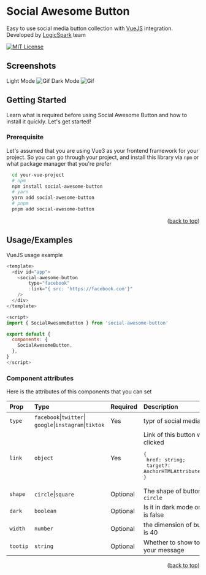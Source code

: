 <a id="readme-top"></a>

# Social Awesome Button

Easy to use social media button collection with [VueJS](https://vuejs.org/) integration. Developed by [LogicSpark](https://logicspark.com) team

[![MIT License](https://img.shields.io/badge/License-MIT-green.svg)](https://choosealicense.com/licenses/mit/)

## Screenshots

Light Mode
![Gif](https://github.com/logicspark/social-awesome-button/blob/main/public/light-social-awesome-button.gif)
Dark Mode
![Gif](https://github.com/logicspark/social-awesome-button/blob/main/public/dark-social-awesome-button.gif)

## Getting Started

Learn what is required before using Social Awesome Button and how to install it quickly. Let's get started!

### Prerequisite

Let's assumed that you are using Vue3 as your frontend framework for your project. So you can go through your project, and install this library via `npm` or what package manager that you're prefer

```bash
  cd your-vue-project
  # npm
  npm install social-awesome-button
  # yarn
  yarn add social-awesome-button
  # pnpm
  pnpm add social-awesome-button
```

<p align="right">(<a href="#readme-top">back to top</a>)

## Usage/Examples

VueJS usage example

```javascript
<template>
  <div id="app">
    <social-awesome-button
        type="facebook"
        :link="{ src: 'https://facebook.com'}"
    />
  </div>
</template>

<script>
import { SocialAwesomeButton } from 'social-awesome-button'

export default {
  components: {
    SocialAwesomeButton,
  },
}
</script>
```

### Component attributes

Here is the attributes of this components that you can set

| Prop     | Type                                                       | Required | Description                                                                                                                 |
| :------- | :--------------------------------------------------------- | :------- | :-------------------------------------------------------------------------------------------------------------------------- |
| `type`   | `facebook`\|`twitter`\|<br>`google`\|`instagram`\|`tiktok` | Yes      | typr of social media                                                                                                        |
| `link`   | `object`                                                   | Yes      | Link of this button when it is clicked<br><pre>{<br> href: string; <br> target?: AnchorHTMLAttributes["target"] <br>}</pre> |
| `shape`  | `circle`\|`square`                                         | Optional | The shape of button. default is `circle`                                                                                    |
| `dark`   | `boolean`                                                  | Optional | Is it in dark mode or not? default is false                                                                                 |
| `width`  | `number`                                                   | Optional | the dimension of button. default is 40                                                                                      |
| `tootip` | `string`                                                   | Optional | Whether to show tooltip with your message                                                                                   |

<p align="right">(<a href="#readme-top">back to top</a>)
